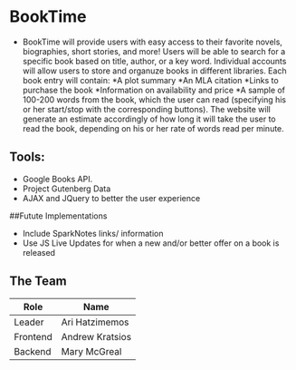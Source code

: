 # BookTime
* BookTime will provide users with easy access to their favorite novels, biographies, short stories, and more!  Users will be able to search for a specific book based on title, author, or a key word. Individual accounts will allow users to store and organuze books in different libraries. Each book entry will contain:
	*A plot summary
	*An MLA citation
	*Links to purchase the book
		*Information on availability and price
	*A sample of 100-200 words from the book, which the user can read (specifying his or her 	start/stop with the corresponding buttons).  The website will generate an estimate accordingly 	of how long it will take the user to read the book, depending on his or her rate of words read 	per minute.


## Tools:
* Google Books API.
* Project Gutenberg Data
* AJAX and JQuery to better the user experience

##Futute Implementations
* Include SparkNotes links/ information
* Use JS Live Updates for when a new and/or better offer on a book is released


## The Team
|Role      |Name          	|
|----------|----------------|
|Leader    |Ari Hatzimemos  |
|Frontend  |Andrew Kratsios |
|Backend   |Mary McGreal    |